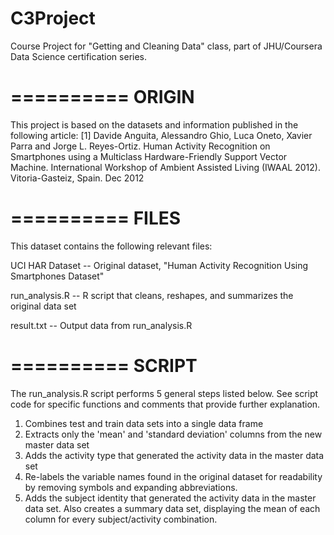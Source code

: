 C3Project
=========

Course Project for "Getting and Cleaning Data" class, part of JHU/Coursera Data Science certification series.


==========
ORIGIN
==========
This project is based on the datasets and information published in the following article:
[1] Davide Anguita, Alessandro Ghio, Luca Oneto, Xavier Parra and Jorge L. Reyes-Ortiz. 
Human Activity Recognition on Smartphones using a Multiclass Hardware-Friendly Support Vector Machine. 
International Workshop of Ambient Assisted Living (IWAAL 2012). Vitoria-Gasteiz, Spain. Dec 2012


==========
FILES
==========
This dataset contains the following relevant files:

UCI HAR Dataset -- Original dataset, "Human Activity Recognition Using Smartphones Dataset"

run_analysis.R -- R script that cleans, reshapes, and summarizes the original data set

result.txt -- Output data from run_analysis.R


==========
SCRIPT
==========
The run_analysis.R script performs 5 general steps listed below.  See script code for specific functions and comments
that provide further explanation.

1) Combines test and train data sets into a single data frame
2) Extracts only the 'mean' and 'standard deviation' columns from the new master data set
3) Adds the activity type that generated the activity data in the master data set
4) Re-labels the variable names found in the original dataset for readability by removing symbols and expanding
abbreviations.
5) Adds the subject identity that generated the activity data in the master data set.  Also creates a summary data set,
displaying the mean of each column for every subject/activity combination.
